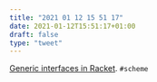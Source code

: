 ```yaml
---
title: "2021 01 12 15 51 17"
date: 2021-01-12T15:51:17+01:00
draft: false
type: "tweet"
---
```

[Generic interfaces in Racket](https://www.tfeb.org/fragments/2021/01/08/generic-interfaces-in-racket/). `#scheme`
